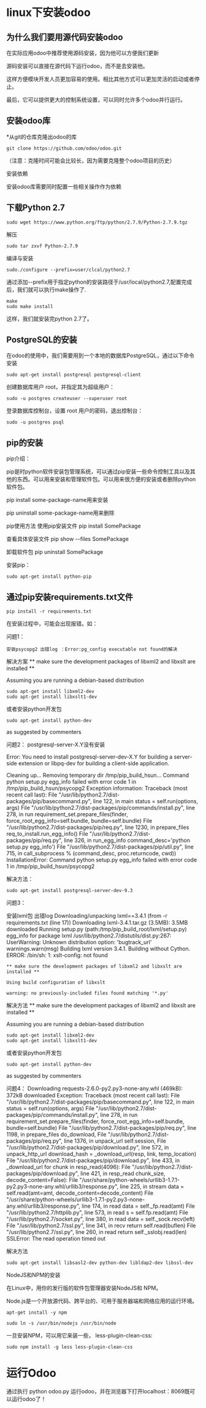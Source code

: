linux下安装odoo
==========
为什么我们要用源代码安装odoo
------------
在实际应用odoo中推荐使用源码安装，因为他可以方便我们更新

源码安装可以直接在源代码下运行odoo，而不是去安装他。

这样方便模块开发人员更加容易的使用。相比其他方式可以更加灵活的启动或者停止。

最后，它可以提供更大的控制系统设置，可以同时允许多个odoo并行运行。

安装odoo库
----------------
*从git的仓库克隆出odoo的库

	git clone https://github.com/odoo/odoo.git

（注意：克隆时间可能会比较长，因为需要克隆整个odoo项目的历史）

安装依赖

安装odoo库需要同时配置一些相关操作作为依赖

下载Python 2.7
----------
	
	sudo wget https://www.python.org/ftp/python/2.7.9/Python-2.7.9.tgz

解压

	sudo tar zxvf Python-2.7.9

编译与安装

	sudo./configure --prefix=user/clcal/python2.7

通过添加--prefix用于指定python的安装路径于/usr/local/python2.7,配置完成后，我们就可以执行make操作了.

	make
	sudo make install
这样，我们就安装完python 2.7了。

PostgreSQL的安装
---------------
在odoo的使用中，我们需要用到一个本地的数据库PostgreSQL，通过以下命令安装

	sudo apt-get install postgresql postgresql-client

创建数据库用户 root，并指定其为超级用户：

	sudo -u postgres createuser --superuser root

登录数据库控制台，设置 root 用户的密码，退出控制台：

	sudo -u postgres psql

pip的安装
-----------
pip介绍：

  pip是时python软件安装包管理系统，可以通过pip安装一些命令控制工具以及其他的东西。可以用来安装和管理软件包。可以用来很方便的安装或者删除python软件包。

  pip install some-package-name用来安装

  pip uninstall some-package-name用来删除

  pip使用方法
  使用pip安装文件  pip install SomePackage

  查看具体安装文件 pip show --files SomePackage

  卸载软件包       pip uninstall SomePackage

安装pip：

 	sudo apt-get install python-pip

通过pip安装requirements.txt文件
---------------------
	
	pip install -r requirements.txt

  在安装过程中，可能会出现报错。如：

 问题1：

	安装psycopg2 出错log ：Error:pg_config executable not found的解决
 


 解决方案
    ** make sure the development packages of libxml2 and libxslt are installed **

Assuming you are running a debian-based distribution

	sudo apt-get install libxml2-dev
	sudo apt-get install libxslt1-dev 

或者安装python开发包

	sudo apt-get install python-dev

as suggested by commenters

  问题2： 
	postgresql-server-X.Y没有安装

Error: You need to install postgresql-server-dev-X.Y for building a server-side extension or libpq-dev for building a client-side application.


Cleaning up...
  Removing temporary dir /tmp/pip_build_hsun...
Command python setup.py egg_info failed with error code 1 in /tmp/pip_build_hsun/psycopg2
Exception information:
Traceback (most recent call last):
  File "/usr/lib/python2.7/dist-packages/pip/basecommand.py", line 122, in main
    status = self.run(options, args)
  File "/usr/lib/python2.7/dist-packages/pip/commands/install.py", line 278, in run
    requirement_set.prepare_files(finder, force_root_egg_info=self.bundle, bundle=self.bundle)
  File "/usr/lib/python2.7/dist-packages/pip/req.py", line 1230, in prepare_files
    req_to_install.run_egg_info()
  File "/usr/lib/python2.7/dist-packages/pip/req.py", line 326, in run_egg_info
    command_desc='python setup.py egg_info')
  File "/usr/lib/python2.7/dist-packages/pip/util.py", line 715, in call_subprocess
    % (command_desc, proc.returncode, cwd))
InstallationError: Command python setup.py egg_info failed with error code 1 in /tmp/pip_build_hsun/psycopg2


解决方法：
	
	sudo apt-get install postgresql-server-dev-9.3


  问题3：

安装lxml包 出错log
Downloading/unpacking lxml==3.4.1 (from -r requirements.txt (line 17))
  Downloading lxml-3.4.1.tar.gz (3.5MB): 3.5MB downloaded
  Running setup.py (path:/tmp/pip_build_root/lxml/setup.py) egg_info for package lxml
    /usr/lib/python2.7/distutils/dist.py:267: UserWarning: Unknown distribution option: 'bugtrack_url'
      warnings.warn(msg)
    Building lxml version 3.4.1.
    Building without Cython.
    ERROR: /bin/sh: 1: xslt-config: not found
    
    ** make sure the development packages of libxml2 and libxslt are installed **
    
    Using build configuration of libxslt
    
    warning: no previously-included files found matching '*.py'


解决方法
    ** make sure the development packages of libxml2 and libxslt are installed **

Assuming you are running a debian-based distribution

	sudo apt-get install libxml2-dev
	sudo apt-get install libxslt1-dev 

或者安装python开发包

	sudo apt-get install python-dev

as suggested by commenters


  问题4：
 Downloading requests-2.6.0-py2.py3-none-any.whl (469kB): 372kB downloaded
Exception:
Traceback (most recent call last):
  File "/usr/lib/python2.7/dist-packages/pip/basecommand.py", line 122, in main
    status = self.run(options, args)
  File "/usr/lib/python2.7/dist-packages/pip/commands/install.py", line 278, in run
    requirement_set.prepare_files(finder, force_root_egg_info=self.bundle, bundle=self.bundle)
  File "/usr/lib/python2.7/dist-packages/pip/req.py", line 1198, in prepare_files
    do_download,
  File "/usr/lib/python2.7/dist-packages/pip/req.py", line 1376, in unpack_url
    self.session,
  File "/usr/lib/python2.7/dist-packages/pip/download.py", line 572, in unpack_http_url
    download_hash = _download_url(resp, link, temp_location)
  File "/usr/lib/python2.7/dist-packages/pip/download.py", line 433, in _download_url
    for chunk in resp_read(4096):
  File "/usr/lib/python2.7/dist-packages/pip/download.py", line 421, in resp_read
    chunk_size, decode_content=False):
  File "/usr/share/python-wheels/urllib3-1.7.1-py2.py3-none-any.whl/urllib3/response.py", line 225, in stream
    data = self.read(amt=amt, decode_content=decode_content)
  File "/usr/share/python-wheels/urllib3-1.7.1-py2.py3-none-any.whl/urllib3/response.py", line 174, in read
    data = self._fp.read(amt)
  File "/usr/lib/python2.7/httplib.py", line 573, in read
    s = self.fp.read(amt)
  File "/usr/lib/python2.7/socket.py", line 380, in read
    data = self._sock.recv(left)
  File "/usr/lib/python2.7/ssl.py", line 341, in recv
    return self.read(buflen)
  File "/usr/lib/python2.7/ssl.py", line 260, in read
    return self._sslobj.read(len)
SSLError: The read operation timed out


解决方法

	sudo apt-get install libsasl2-dev python-dev libldap2-dev libssl-dev


NodeJS和NPM的安装

  在Linux中，用你的发行版的软件包管理器安装NodeJS和 NPM。
	
  Node.js是一个开放源代码、跨平台的、可用于服务器端和网络应用的运行环境。

	apt-get install -y npm

	sudo ln -s /usr/bin/nodejs /usr/bin/node

  一旦安装NPM，可以用它来装一些， less-plugin-clean-css:

	sudo npm install -g less less-plugin-clean-css

运行Odoo
=======
通过执行
	python odoo.py
运行odoo，并在浏览器下打开localhost：8069既可以运行odoo了！




	






